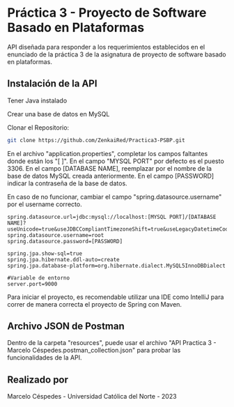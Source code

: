 # Práctica 3 - Proyecto de Software Basado en Plataformas

API diseñada para responder a los requerimientos establecidos en el enunciado de la práctica 3 de la asignatura de proyecto de software basado en plataformas.

## Instalación de la API

Tener Java instalado

Crear una base de datos en MySQL

Clonar el Repositorio:

```bash
git clone https://github.com/ZenkaiRed/Practica3-PSBP.git
```
En el archivo "application.properties", completar los campos faltantes donde están los "[ ]". En el campo "MYSQL PORT" por defecto es el puesto 3306. En el campo [DATABASE NAME], reemplazar por el nombre de la base de datos MySQL creada anteriormente. En el campo [PASSWORD] indicar la contraseña de la base de datos.

En caso de no funcionar, cambiar el campo "spring.datasource.username" por el username correcto.

```properties
spring.datasource.url=jdbc:mysql://localhost:[MYSQL PORT]/[DATABASE NAME]?useUnicode=true&useJDBCCompliantTimezoneShift=true&useLegacyDatetimeCode=false&serverTimezone=UTC
spring.datasource.username=root
spring.datasource.password=[PASSWORD]

spring.jpa.show-sql=true
spring.jpa.hibernate.ddl-auto=create
spring.jpa.database-platform=org.hibernate.dialect.MySQL5InnoDBDialect

#Variable de entorno
server.port=9000
```

Para iniciar el proyecto, es recomendable utilizar una IDE como IntelliJ para correr de manera correcta el proyecto de Spring con Maven.

## Archivo JSON de Postman

Dentro de la carpeta "resources", puede usar el archivo "API Practica 3 - Marcelo Céspedes.postman_collection.json" para probar las funcionalidades de la API.

## Realizado por
Marcelo Céspedes - Universidad Católica del Norte - 2023
